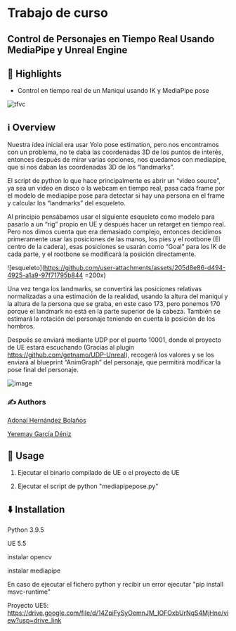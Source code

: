 # Trabajo de curso
## Control de Personajes en Tiempo Real Usando MediaPipe y Unreal Engine

## 🌟 Highlights
 - Control en tiempo real de un Maniquí usando IK y MediaPipe pose
   
![tfvc](https://github.com/user-attachments/assets/fb7a6284-231c-4946-a532-1b4ddea3107e)
   
## ℹ️ Overview
Nuestra idea inicial era usar Yolo pose estimation, pero nos encontramos con un problema, no te daba las coordenadas 3D de los puntos de interés, entonces después de mirar varias opciones, nos quedamos con mediapipe, que sí nos daban las coordenadas 3D de los “landmarks”.

El script de python lo que hace principalmente es abrir un “video source”, ya sea un video en disco o la webcam en tiempo real, pasa cada frame por el modelo de mediapipe pose para detectar si hay una persona en el frame y calcular los “landmarks” del esqueleto.

Al principio pensábamos usar el siguiente esqueleto como modelo para pasarlo a un “rig” propio en UE y después hacer un retarget en tiempo real. Pero nos dimos cuenta que era demasiado complejo, entonces decidimos primeramente usar las posiciones de las manos, los pies y el rootbone (El centro de la cadera), esas posiciones se usarán como “Goal” para los IK de cada parte, y el rootbone se modificará la posición directamente.

![esqueleto](https://github.com/user-attachments/assets/205d8e86-d494-4925-a1a9-97f71795b844 =200x)

Una vez tenga los landmarks, se convertirá las posiciones relativas normalizadas a una estimación de la realidad, usando la altura del maniquí y la altura de la persona que se graba, en este caso 173, pero ponemos 170 porque el landmark no está en la parte superior de la cabeza. También se estimará la rotación del personaje teniendo en cuenta la posición de los hombros.

Después se enviará mediante UDP por el puerto 10001, donde el proyecto de UE estará escuchando (Gracias al plugin https://github.com/getnamo/UDP-Unreal), recogerá los valores y se los enviará al blueprint “AnimGraph” del personaje, que permitirá modificar la pose final del personaje.

![image](https://github.com/user-attachments/assets/f45198c5-4866-4dc1-aed5-d5a6b19d2b92)


### ✍️ Authors
[Adonaí Hernández Bolaños](https://github.com/AdonaiHernandez)

[Yeremay García Déniz](https://github.com/YereGD)


## 🚀 Usage

1. Ejecutar el binario compilado de UE o el proyecto de UE

2. Ejecutar el script de python "mediapipepose.py"

## ⬇️ Installation

Python 3.9.5

UE 5.5

instalar opencv

instalar mediapipe

En caso de ejecutar el fichero python y recibir un error ejecutar "pip install msvc-runtime"

Proyecto UE5: https://drive.google.com/file/d/14ZpiFySyOemnJM_IOFOxbUrNqS4MjHne/view?usp=drive_link
